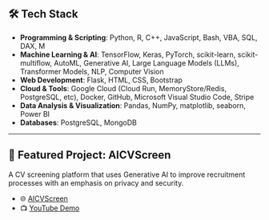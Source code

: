 
## 🛠️ Tech Stack

- **Programming & Scripting**: Python, R, C++, JavaScript, Bash, VBA, SQL, DAX, M  
- **Machine Learning & AI**: TensorFlow, Keras, PyTorch, scikit-learn, scikit-multiflow, AutoML, Generative AI, Large Language Models (LLMs), Transformer Models, NLP, Computer Vision  
- **Web Development**: Flask, HTML, CSS, Bootstrap  
- **Cloud & Tools**: Google Cloud (Cloud Run, MemoryStore/Redis, PostgreSQL, etc), Docker, GitHub, Microsoft Visual Studio Code, Stripe  
- **Data Analysis & Visualization**: Pandas, NumPy, matplotlib, seaborn, Power BI  
- **Databases**: PostgreSQL, MongoDB

---
  
## 🌟 Featured Project: AICVScreen
A CV screening platform that uses Generative AI to improve recruitment processes with an emphasis on privacy and security.
- 🌐 [AICVScreen](https://aicvscreen.com)  
- 📺 [YouTube Demo](https://www.youtube.com/watch?v=hkXANN6JXQM&t=7s)  



